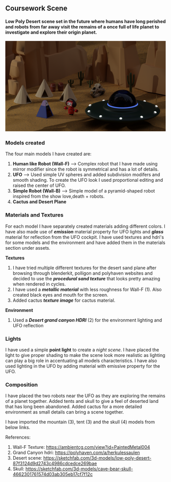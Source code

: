 ## Coursework Scene

#### Low Poly Desert scene set in the future where humans have long perished and robots from far away visit the remains of a once full of life planet to investigate and explore their origin planet.


![Rendered Image](./love-death-robots-intro-scene-night.png)


### Models created

The four main models I have created are: 
1.  **Human like Robot (Wall-F)** --> Complex robot that I have made using mirror modifier since the robot is symmetrical and has a lot of details.
2.  **UFO** --> Used simple UV spheres and added subdivision modifers and smooth shading. To create the UFO look I used proportional editing and raised the center of UFO.
3.  **Simple Robot (Wall-B)** --> Simple model of a pyramid-shaped robot inspired from the show love,death + robots.
4.  **Cactus and Desert Plane**

### Materials and Textures
For each model I have separately created materials adding different colors. I have also made use of ***emission*** material property for UFO lights and ***glass*** material for reflection from the UFO cockpit. I have used textures and hdri's for some models and the environment and have added them in the materials section under assets.

**Textures**
1.  I have tried multiple different textures for the desert sand plane after browsing through blenderkit, polligon and polyhaven websites and decided to use the ***procedural sand texture*** that looks pretty amazing when rendered in cycles.
2.  I have used a ***metallic material*** with less roughness for Wall-F (1). Also created black eyes and mouth for the screen.
3.  Added cactus ***texture image*** for cactus material.

**Environment**
1.  Used a ***Desert grand canyon HDRI*** (2) for the environment lighting and UFO reflection

### Lights
I have used a simple **point light** to create a *night scene*. I have placed the light to give proper shading to make the scene look more realistic as lighting can play a big role in accentuating all models characteristics. I have also used lighting in the UFO by adding material with emissive property for the UFO.

### Composition
I have placed the two robots near the UFO as they are exploring the remains of a planet together. Added tents and skull to give a feel of deserted land that has long been abandoned. Added cactus for a more detailed environment as small details can bring a scene together.


I have imported the mountain (3), tent (3) and the skull (4) models from below links.

References:
1. Wall-F Texture: https://ambientcg.com/view?id=PaintedMetal004 
2. Grand Canyon hdri: https://polyhaven.com/a/herkulessaulen
3. Desert scene: https://sketchfab.com/3d-models/low-poly-desert-87f3124d9d2743c4986cdcedce269bae
4. Skull: https://sketchfab.com/3d-models/cave-bear-skull-4662301761574d03ab305eb17cf7f12c



